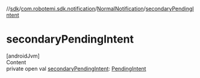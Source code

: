 //[sdk](../../../index.md)/[com.robotemi.sdk.notification](../index.md)/[NormalNotification](index.md)/[secondaryPendingIntent](secondary-pending-intent.md)



# secondaryPendingIntent  
[androidJvm]  
Content  
private open val [secondaryPendingIntent](secondary-pending-intent.md): [PendingIntent](https://developer.android.com/reference/kotlin/android/app/PendingIntent.html)  




